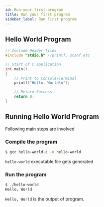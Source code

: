 ```yaml
---
id: Run-your-first-program
title: Run your first program
sidebar_label: Run First program
---
```


## Hello World Program

```c
// Include Header files
#include "stdio.h" //printf, scanf etc

// Start of C application 
int main() 
{
    // Print to Console/Terminal
    printf("Hello, World\n");

    // Return Success
    return 0;
}
```

## Running Hello World Program

Following main steps are involved

### Compile the program

```bash
$ gcc hello-world.c -o hello-world
```
`hello-world` executable file gets generated

### Run the program

```bash
$ ./hello-world 
Hello, World

```
`Hello, World` is the output of program.

